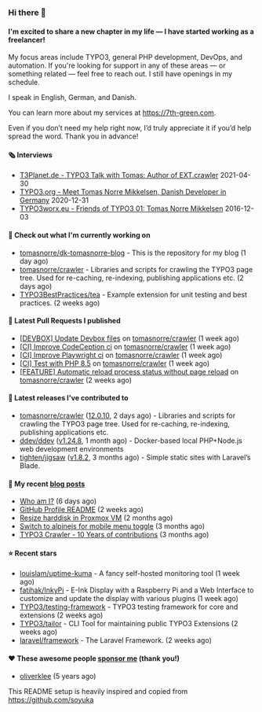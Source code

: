 ### Hi there 👋

#### I'm excited to share a new chapter in my life — I have started working as a freelancer!

My focus areas include TYPO3, general PHP development, DevOps, and automation. If you're looking for support in any of these areas — or something related — feel free to reach out. I still have openings in my schedule.

I speak in English, German, and Danish.

You can learn more about my services at https://7th-green.com.

Even if you don’t need my help right now, I’d truly appreciate it if you’d help spread the word. Thank you in advance!

#### 🗞️ Interviews
- [T3Planet.de - TYPO3 Talk with Tomas: Author of EXT.crawler](https://t3planet.de/en/blog/typo3-talk-with-tomas-devops-continuous-delivery-contributor/) 2021-04-30
- [TYPO3.org - Meet Tomas Norre Mikkelsen, Danish Developer in Germany](https://typo3.org/article/meet-tomas-norre-mikkelsen-danish-developer-in-germany-application-podcast-s1e2) 2020-12-31
- [TYPO3worx.eu - Friends of TYPO3 01: Tomas Norre Mikkelsen](https://archive-2019.typo3worx.eu/2016/12/friends-of-typo3-tomas-norre-mikkelsen/) 2016-12-03

#### 👷 Check out what I'm currently working on

- [tomasnorre/dk-tomasnorre-blog](https://github.com/tomasnorre/dk-tomasnorre-blog) - This is the repository for my blog (1 day ago)
- [tomasnorre/crawler](https://github.com/tomasnorre/crawler) - Libraries and scripts for crawling the TYPO3 page tree. Used for re-caching, re-indexing, publishing applications etc. (2 days ago)
- [TYPO3BestPractices/tea](https://github.com/TYPO3BestPractices/tea) - Example extension for unit testing and best practices. (2 weeks ago)

#### 🔨 Latest Pull Requests I published

- [[DEVBOX] Update Devbox files](https://github.com/tomasnorre/crawler/pull/1210) on [tomasnorre/crawler](https://github.com/tomasnorre/crawler) (1 week ago)
- [[CI] Improve CodeCeption ci](https://github.com/tomasnorre/crawler/pull/1209) on [tomasnorre/crawler](https://github.com/tomasnorre/crawler) (1 week ago)
- [[CI] Improve Playwright ci](https://github.com/tomasnorre/crawler/pull/1208) on [tomasnorre/crawler](https://github.com/tomasnorre/crawler) (1 week ago)
- [[CI] Test with PHP 8.5](https://github.com/tomasnorre/crawler/pull/1206) on [tomasnorre/crawler](https://github.com/tomasnorre/crawler) (1 week ago)
- [[FEATURE] Automatic reload process status without page reload](https://github.com/tomasnorre/crawler/pull/1205) on [tomasnorre/crawler](https://github.com/tomasnorre/crawler) (2 weeks ago)

#### 🔭 Latest releases I've contributed to

- [tomasnorre/crawler](https://github.com/tomasnorre/crawler) ([12.0.10](https://github.com/tomasnorre/crawler/releases/tag/12.0.10), 2 days ago) - Libraries and scripts for crawling the TYPO3 page tree. Used for re-caching, re-indexing, publishing applications etc.
- [ddev/ddev](https://github.com/ddev/ddev) ([v1.24.8](https://github.com/ddev/ddev/releases/tag/v1.24.8), 1 month ago) - Docker-based local PHP&#43;Node.js web development environments
- [tighten/jigsaw](https://github.com/tighten/jigsaw) ([v1.8.2](https://github.com/tighten/jigsaw/releases/tag/v1.8.2), 3 months ago) - Simple static sites with Laravel’s Blade.

#### 📜 My recent [blog posts](https://blog.tomasnorre.dk)

- [Who am I?](https://blog.tomasnorre.dk/blog/who-am-i) (6 days ago)
- [GitHub Profile README](https://blog.tomasnorre.dk/blog/github-profile-readme) (2 weeks ago)
- [Resize harddisk in Proxmox VM](https://blog.tomasnorre.dk/blog/resize-harddisk-in-proxmox-vm) (2 months ago)
- [Switch to alpinejs for mobile menu toggle](https://blog.tomasnorre.dk/blog/swtich-to-alpinejs-for-mobile-menu-toggle) (3 months ago)
- [TYPO3 Crawler - 10 Years of contributions](https://blog.tomasnorre.dk/blog/typo3-crawler-10years) (3 months ago)

#### ⭐ Recent stars

- [louislam/uptime-kuma](https://github.com/louislam/uptime-kuma) - A fancy self-hosted monitoring tool (1 week ago)
- [fatihak/InkyPi](https://github.com/fatihak/InkyPi) - E-Ink Display with a Raspberry Pi and a Web Interface to customize and update the display with various plugins (1 week ago)
- [TYPO3/testing-framework](https://github.com/TYPO3/testing-framework) - TYPO3 testing framework for core and extensions (2 weeks ago)
- [TYPO3/tailor](https://github.com/TYPO3/tailor) - CLI Tool for maintaining public TYPO3 Extensions (2 weeks ago)
- [laravel/framework](https://github.com/laravel/framework) - The Laravel Framework. (2 weeks ago)

#### ❤️ These awesome people [sponsor me](https://github.com/sponsors/tomasnorre) (thank you!)

- [oliverklee](https://github.com/oliverklee) (5 years ago)

This README setup is heavily inspired and copied from https://github.com/soyuka


